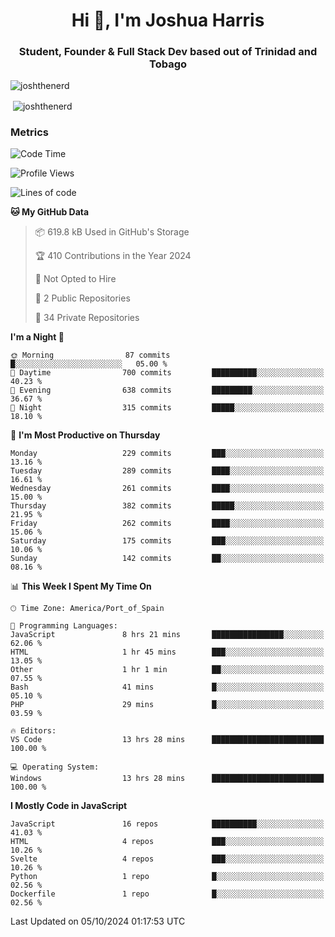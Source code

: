 <h1 align="center">Hi 👋, I'm Joshua Harris</h1>
<h3 align="center">Student, Founder & Full Stack Dev based out of Trinidad and Tobago</h3>

<p align="left"> <img src="https://komarev.com/ghpvc/?username=JoshTheDeveloperr" alt="joshthenerd" /> </p>

<p>&nbsp;<img align="center" src="https://github-readme-stats.vercel.app/api?username=JoshTheDeveloperr&show_icons=true&count_private=true" alt="joshthenerd" /></p>

### Metrics

<!--START_SECTION:waka-->
![Code Time](http://img.shields.io/badge/Code%20Time-967%20hrs%206%20mins-blue)

![Profile Views](http://img.shields.io/badge/Profile%20Views-0-blue)

![Lines of code](https://img.shields.io/badge/From%20Hello%20World%20I%27ve%20Written-3.3%20million%20lines%20of%20code-blue)

**🐱 My GitHub Data** 

> 📦 619.8 kB Used in GitHub's Storage 
 > 
> 🏆 410 Contributions in the Year 2024
 > 
> 🚫 Not Opted to Hire
 > 
> 📜 2 Public Repositories 
 > 
> 🔑 34 Private Repositories 
 > 
**I'm a Night 🦉** 

```text
🌞 Morning                87 commits          █░░░░░░░░░░░░░░░░░░░░░░░░   05.00 % 
🌆 Daytime                700 commits         ██████████░░░░░░░░░░░░░░░   40.23 % 
🌃 Evening                638 commits         █████████░░░░░░░░░░░░░░░░   36.67 % 
🌙 Night                  315 commits         █████░░░░░░░░░░░░░░░░░░░░   18.10 % 
```
📅 **I'm Most Productive on Thursday** 

```text
Monday                   229 commits         ███░░░░░░░░░░░░░░░░░░░░░░   13.16 % 
Tuesday                  289 commits         ████░░░░░░░░░░░░░░░░░░░░░   16.61 % 
Wednesday                261 commits         ████░░░░░░░░░░░░░░░░░░░░░   15.00 % 
Thursday                 382 commits         █████░░░░░░░░░░░░░░░░░░░░   21.95 % 
Friday                   262 commits         ████░░░░░░░░░░░░░░░░░░░░░   15.06 % 
Saturday                 175 commits         ███░░░░░░░░░░░░░░░░░░░░░░   10.06 % 
Sunday                   142 commits         ██░░░░░░░░░░░░░░░░░░░░░░░   08.16 % 
```


📊 **This Week I Spent My Time On** 

```text
🕑︎ Time Zone: America/Port_of_Spain

💬 Programming Languages: 
JavaScript               8 hrs 21 mins       ████████████████░░░░░░░░░   62.06 % 
HTML                     1 hr 45 mins        ███░░░░░░░░░░░░░░░░░░░░░░   13.05 % 
Other                    1 hr 1 min          ██░░░░░░░░░░░░░░░░░░░░░░░   07.55 % 
Bash                     41 mins             █░░░░░░░░░░░░░░░░░░░░░░░░   05.10 % 
PHP                      29 mins             █░░░░░░░░░░░░░░░░░░░░░░░░   03.59 % 

🔥 Editors: 
VS Code                  13 hrs 28 mins      █████████████████████████   100.00 % 

💻 Operating System: 
Windows                  13 hrs 28 mins      █████████████████████████   100.00 % 
```

**I Mostly Code in JavaScript** 

```text
JavaScript               16 repos            ██████████░░░░░░░░░░░░░░░   41.03 % 
HTML                     4 repos             ███░░░░░░░░░░░░░░░░░░░░░░   10.26 % 
Svelte                   4 repos             ███░░░░░░░░░░░░░░░░░░░░░░   10.26 % 
Python                   1 repo              █░░░░░░░░░░░░░░░░░░░░░░░░   02.56 % 
Dockerfile               1 repo              █░░░░░░░░░░░░░░░░░░░░░░░░   02.56 % 
```




 Last Updated on 05/10/2024 01:17:53 UTC
<!--END_SECTION:waka-->
